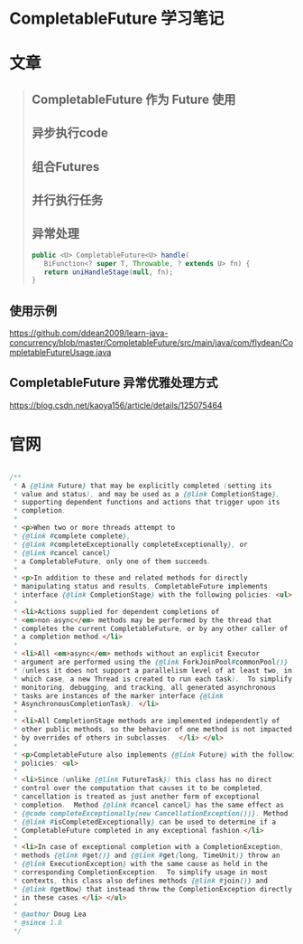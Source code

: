 # CompletableFuture 学习笔记

# 文章



>## CompletableFuture 作为 Future 使用
>
>
>
>## 异步执行code
>
>
>
>## 组合Futures
>
>
>
>## 并行执行任务
>
>
>
>## 异常处理
>
>```java
>public <U> CompletableFuture<U> handle(
>    BiFunction<? super T, Throwable, ? extends U> fn) {
>    return uniHandleStage(null, fn);
>}
>```

## 使用示例

https://github.com/ddean2009/learn-java-concurrency/blob/master/CompletableFuture/src/main/java/com/flydean/CompletableFutureUsage.java



## CompletableFuture 异常优雅处理方式

https://blog.csdn.net/kaoya156/article/details/125075464



# 官网

```java

/**
 * A {@link Future} that may be explicitly completed (setting its
 * value and status), and may be used as a {@link CompletionStage},
 * supporting dependent functions and actions that trigger upon its
 * completion.
 *
 * <p>When two or more threads attempt to
 * {@link #complete complete},
 * {@link #completeExceptionally completeExceptionally}, or
 * {@link #cancel cancel}
 * a CompletableFuture, only one of them succeeds.
 *
 * <p>In addition to these and related methods for directly
 * manipulating status and results, CompletableFuture implements
 * interface {@link CompletionStage} with the following policies: <ul>
 *
 * <li>Actions supplied for dependent completions of
 * <em>non-async</em> methods may be performed by the thread that
 * completes the current CompletableFuture, or by any other caller of
 * a completion method.</li>
 *
 * <li>All <em>async</em> methods without an explicit Executor
 * argument are performed using the {@link ForkJoinPool#commonPool()}
 * (unless it does not support a parallelism level of at least two, in
 * which case, a new Thread is created to run each task).  To simplify
 * monitoring, debugging, and tracking, all generated asynchronous
 * tasks are instances of the marker interface {@link
 * AsynchronousCompletionTask}. </li>
 *
 * <li>All CompletionStage methods are implemented independently of
 * other public methods, so the behavior of one method is not impacted
 * by overrides of others in subclasses.  </li> </ul>
 *
 * <p>CompletableFuture also implements {@link Future} with the following
 * policies: <ul>
 *
 * <li>Since (unlike {@link FutureTask}) this class has no direct
 * control over the computation that causes it to be completed,
 * cancellation is treated as just another form of exceptional
 * completion.  Method {@link #cancel cancel} has the same effect as
 * {@code completeExceptionally(new CancellationException())}. Method
 * {@link #isCompletedExceptionally} can be used to determine if a
 * CompletableFuture completed in any exceptional fashion.</li>
 *
 * <li>In case of exceptional completion with a CompletionException,
 * methods {@link #get()} and {@link #get(long, TimeUnit)} throw an
 * {@link ExecutionException} with the same cause as held in the
 * corresponding CompletionException.  To simplify usage in most
 * contexts, this class also defines methods {@link #join()} and
 * {@link #getNow} that instead throw the CompletionException directly
 * in these cases.</li> </ul>
 *
 * @author Doug Lea
 * @since 1.8
 */
```

